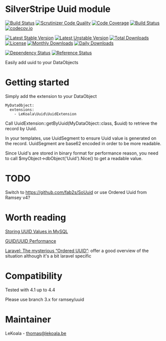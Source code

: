 SilverStripe Uuid module
==================
[![Build Status](https://travis-ci.org/lekoala/silverstripe-uuid.svg?branch=master)](https://travis-ci.org/lekoala/silverstripe-uuid)
[![Scrutinizer Code Quality](https://scrutinizer-ci.com/g/lekoala/silverstripe-uuid/badges/quality-score.png?b=master)](https://scrutinizer-ci.com/g/lekoala/silverstripe-uuid/?branch=master)
[![Code Coverage](https://scrutinizer-ci.com/g/lekoala/silverstripe-uuid/badges/coverage.png?b=master)](https://scrutinizer-ci.com/g/lekoala/silverstripe-uuid/?branch=master)
[![Build Status](https://scrutinizer-ci.com/g/lekoala/silverstripe-uuid/badges/build.png?b=master)](https://scrutinizer-ci.com/g/lekoala/silverstripe-uuid/build-status/master)
[![codecov.io](https://codecov.io/github/lekoala/silverstripe-uuid/coverage.svg?branch=master)](https://codecov.io/github/lekoala/silverstripe-uuid?branch=master)

[![Latest Stable Version](https://poser.pugx.org/lekoala/silverstripe-uuid/version)](https://packagist.org/packages/lekoala/silverstripe-uuid)
[![Latest Unstable Version](https://poser.pugx.org/lekoala/silverstripe-uuid/v/unstable)](//packagist.org/packages/lekoala/silverstripe-uuid)
[![Total Downloads](https://poser.pugx.org/lekoala/silverstripe-uuid/downloads)](https://packagist.org/packages/lekoala/silverstripe-uuid)
[![License](https://poser.pugx.org/lekoala/silverstripe-uuid/license)](https://packagist.org/packages/lekoala/silverstripe-uuid)
[![Monthly Downloads](https://poser.pugx.org/lekoala/silverstripe-uuid/d/monthly)](https://packagist.org/packages/lekoala/silverstripe-uuid)
[![Daily Downloads](https://poser.pugx.org/lekoala/silverstripe-uuid/d/daily)](https://packagist.org/packages/lekoala/silverstripe-uuid)

[![Dependency Status](https://www.versioneye.com/php/lekoala:silverstripe-uuid/badge.svg)](https://www.versioneye.com/php/lekoala:silverstripe-uuid)
[![Reference Status](https://www.versioneye.com/php/lekoala:silverstripe-uuid/reference_badge.svg?style=flat)](https://www.versioneye.com/php/lekoala:silverstripe-uuid/references)

Easily add uuid to your DataObjects

Getting started
==================

Simply add the extension to your DataObject

	MyDataObject:
	  extensions:
	    - LeKoala\Uuid\UuidExtension

Call UuidExtension::getByUuid(MyDataObject::class, $uuid) to retrieve the record by Uuid.

In your templates, use UuidSegment to ensure Uuid value is generated on the record.
UuidSegment are base62 encoded in order to be more readable.

Since Uuid's are stored in binary format for performance reason, you need to call $myObject->dbObject('Uuid').Nice()
to get a readable value.

TODO
==================
Switch to https://github.com/fab2s/SoUuid or use Ordered Uuid from Ramsey v4?

Worth reading
==================
[Storing UUID Values in MySQL](https://www.percona.com/blog/2014/12/19/store-uuid-optimized-way/)

[GUID/UUID Performance](https://mariadb.com/kb/en/guiduuid-performance/)

[Laravel: The mysterious “Ordered UUID”](https://itnext.io/laravel-the-mysterious-ordered-uuid-29e7500b4f8): offer a good overview of the situation although it's a bit laravel specific

Compatibility
==================
Tested with 4.1 up to 4.4

Please use branch 3.x for ramsey/uuid

Maintainer
==================
LeKoala - thomas@lekoala.be
